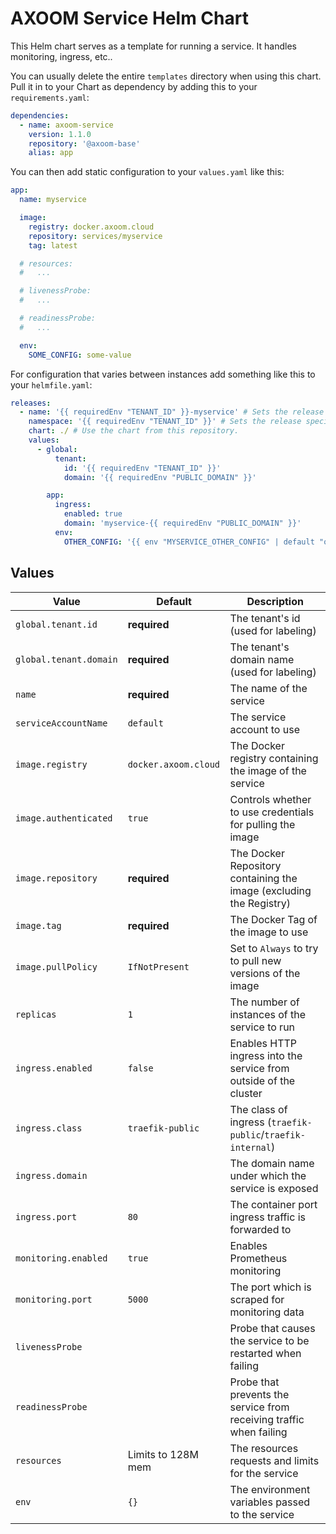 # AXOOM Service Helm Chart

This Helm chart serves as a template for running a service. It handles monitoring, ingress, etc..  

You can usually delete the entire `templates` directory when using this chart. Pull it in to your Chart as dependency by adding this to your `requirements.yaml`:

```yaml
dependencies:
  - name: axoom-service
    version: 1.1.0
    repository: '@axoom-base'
    alias: app
```

You can then add static configuration to your `values.yaml` like this:

```yaml
app:
  name: myservice

  image:
    registry: docker.axoom.cloud
    repository: services/myservice
    tag: latest

  # resources:
  #   ...

  # livenessProbe:
  #   ...

  # readinessProbe:
  #   ...

  env:
    SOME_CONFIG: some-value
```

For configuration that varies between instances add something like this to your `helmfile.yaml`:

```yaml
releases:
  - name: '{{ requiredEnv "TENANT_ID" }}-myservice' # Sets the release specific asset name, containing the tenant's id.
    namespace: '{{ requiredEnv "TENANT_ID" }}' # Sets the release specific k8s namespace: the tenant's id.
    chart: ./ # Use the chart from this repository.
    values:
      - global:
          tenant:
            id: '{{ requiredEnv "TENANT_ID" }}'
            domain: '{{ requiredEnv "PUBLIC_DOMAIN" }}'

        app:
          ingress:
            enabled: true
            domain: 'myservice-{{ requiredEnv "PUBLIC_DOMAIN" }}'
          env:
            OTHER_CONFIG: '{{ env "MYSERVICE_OTHER_CONFIG" | default "other-value" }}'
```

## Values

| Value                  | Default              | Description                                                         |
| ---------------------- | -------------------- | ------------------------------------------------------------------- |
| `global.tenant.id`     | __required__         | The tenant's id (used for labeling)                                 |
| `global.tenant.domain` | __required__         | The tenant's domain name (used for labeling)                        |
| `name`                 | __required__         | The name of the service                                             |
| `serviceAccountName`   | `default`            | The service account to use                                          |
| `image.registry`       | `docker.axoom.cloud` | The Docker registry containing the image of the service             |
| `image.authenticated`  | `true`               | Controls whether to use credentials for pulling the image           |
| `image.repository`     | __required__         | The Docker Repository containing the image (excluding the Registry) |
| `image.tag`            | __required__         | The Docker Tag of the image to use                                  |
| `image.pullPolicy`     | `IfNotPresent`       | Set to `Always` to try to pull new versions of the image            |
| `replicas`             | `1`                  | The number of instances of the service to run                       |
| `ingress.enabled`      | `false`              | Enables HTTP ingress into the service from outside of the cluster   |
| `ingress.class`        | `traefik-public`     | The class of ingress (`traefik-public`/`traefik-internal`)          |
| `ingress.domain`       |                      | The domain name under which the service is exposed                  |
| `ingress.port`         | `80`                 | The container port ingress traffic is forwarded to                  |
| `monitoring.enabled`   | `true`               | Enables Prometheus monitoring                                       |
| `monitoring.port`      | `5000`               | The port which is scraped for monitoring data                       |
| `livenessProbe`        |                      | Probe that causes the service to be restarted when failing          |
| `readinessProbe`       |                      | Probe that prevents the service from receiving traffic when failing |
| `resources`            | Limits to 128M mem   | The resources requests and limits for the service                   |
| `env`                  | `{}`                 | The environment variables passed to the service                     |
